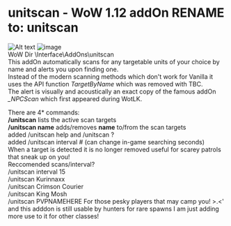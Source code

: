 # unitscan - WoW 1.12 addOn RENAME to: unitscan

![Alt text](http://i.imgur.com/d7TLkZm.png)
![image](https://github.com/user-attachments/assets/097c8dd6-f786-49b6-8196-cce86e4b159a)<br/>
WoW Dir \Interface\AddOns\unitscan<br/>
This addOn automatically scans for any targetable units of your choice by name and alerts you upon finding one.<br/>
Instead of the modern scanning methods which don't work for Vanilla it uses the API function *TargetByName* which was removed with TBC.
<br/>
The alert is visually and acoustically an exact copy of the famous addOn *_NPCScan* which first appeared during WotLK.<br/>

There are 4* commands:<br/>
**/unitscan** lists the active scan targets<br/>
**/unitscan name** adds/removes **name** to/from the scan targets<br/>
added /unitscan help and /unitscan ?<br/>
added /unitscan interval #           (can change in-game searching seconds)<br/>
When a target is detected it is no longer removed useful for scarey patrols that sneak up on you!<br/>
Reccomended scans/interval?<br/>
/unitscan interval 15<br/>
/unitscan Kurinnaxx<br/>
/unitscan Crimson Courier<br/>
/unitscan King Mosh<br/>
/unitscan PVPNAMEHERE  For those pesky players that may camp you! >.<'<br/>
and this adddon is still usable by hunters for rare spawns I am just adding more use to it for other classes!
